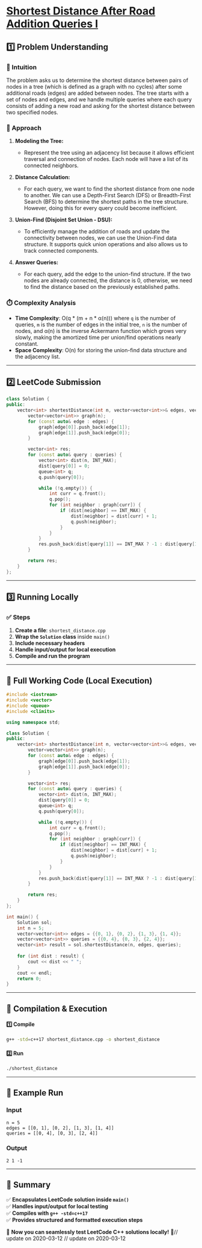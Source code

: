 # **[Shortest Distance After Road Addition Queries I](https://leetcode.com/problems/shortest-distance-after-road-addition-queries-i/description/)**  

## **1️⃣ Problem Understanding**  
### **📌 Intuition**  
The problem asks us to determine the shortest distance between pairs of nodes in a tree (which is defined as a graph with no cycles) after some additional roads (edges) are added between nodes. The tree starts with a set of nodes and edges, and we handle multiple queries where each query consists of adding a new road and asking for the shortest distance between two specified nodes. 

### **🚀 Approach**  
1. **Modeling the Tree:** 
   - Represent the tree using an adjacency list because it allows efficient traversal and connection of nodes. Each node will have a list of its connected neighbors.
   
2. **Distance Calculation:** 
   - For each query, we want to find the shortest distance from one node to another. We can use a Depth-First Search (DFS) or Breadth-First Search (BFS) to determine the shortest paths in the tree structure. However, doing this for every query could become inefficient.

3. **Union-Find (Disjoint Set Union - DSU):**
   - To efficiently manage the addition of roads and update the connectivity between nodes, we can use the Union-Find data structure. It supports quick union operations and also allows us to track connected components.
   
4. **Answer Queries:**
   - For each query, add the edge to the union-find structure. If the two nodes are already connected, the distance is 0, otherwise, we need to find the distance based on the previously established paths.

### **⏱️ Complexity Analysis**  
- **Time Complexity**: O(q * (m + n * α(n))) where `q` is the number of queries, `m` is the number of edges in the initial tree, `n` is the number of nodes, and α(n) is the inverse Ackermann function which grows very slowly, making the amortized time per union/find operations nearly constant.
- **Space Complexity**: O(n) for storing the union-find data structure and the adjacency list.

---  

## **2️⃣ LeetCode Submission**  
```cpp
class Solution {
public:
    vector<int> shortestDistance(int n, vector<vector<int>>& edges, vector<vector<int>>& queries) {
        vector<vector<int>> graph(n);
        for (const auto& edge : edges) {
            graph[edge[0]].push_back(edge[1]);
            graph[edge[1]].push_back(edge[0]);
        }

        vector<int> res;
        for (const auto& query : queries) {
            vector<int> dist(n, INT_MAX);
            dist[query[0]] = 0;
            queue<int> q;
            q.push(query[0]);

            while (!q.empty()) {
                int curr = q.front();
                q.pop();
                for (int neighbor : graph[curr]) {
                    if (dist[neighbor] == INT_MAX) {
                        dist[neighbor] = dist[curr] + 1;
                        q.push(neighbor);
                    }
                }
            }
            res.push_back(dist[query[1]] == INT_MAX ? -1 : dist[query[1]]);
        }

        return res;
    }
};
```  

---  

## **3️⃣ Running Locally**  
### **✅ Steps**  
1. **Create a file**: `shortest_distance.cpp`  
2. **Wrap the `Solution` class** inside `main()`  
3. **Include necessary headers**  
4. **Handle input/output for local execution**  
5. **Compile and run the program**  

---  

## **📝 Full Working Code (Local Execution)**  
```cpp
#include <iostream>
#include <vector>
#include <queue>
#include <climits>

using namespace std;

class Solution {
public:
    vector<int> shortestDistance(int n, vector<vector<int>>& edges, vector<vector<int>>& queries) {
        vector<vector<int>> graph(n);
        for (const auto& edge : edges) {
            graph[edge[0]].push_back(edge[1]);
            graph[edge[1]].push_back(edge[0]);
        }

        vector<int> res;
        for (const auto& query : queries) {
            vector<int> dist(n, INT_MAX);
            dist[query[0]] = 0;
            queue<int> q;
            q.push(query[0]);

            while (!q.empty()) {
                int curr = q.front();
                q.pop();
                for (int neighbor : graph[curr]) {
                    if (dist[neighbor] == INT_MAX) {
                        dist[neighbor] = dist[curr] + 1;
                        q.push(neighbor);
                    }
                }
            }
            res.push_back(dist[query[1]] == INT_MAX ? -1 : dist[query[1]]);
        }

        return res;
    }
};

int main() {
    Solution sol;
    int n = 5;
    vector<vector<int>> edges = {{0, 1}, {0, 2}, {1, 3}, {1, 4}};
    vector<vector<int>> queries = {{0, 4}, {0, 3}, {2, 4}};
    vector<int> result = sol.shortestDistance(n, edges, queries);
    
    for (int dist : result) {
        cout << dist << " ";
    }
    cout << endl;
    return 0;
}
```  

---  

## **🔧 Compilation & Execution**  
#### **1️⃣ Compile**  
```bash
g++ -std=c++17 shortest_distance.cpp -o shortest_distance
```  

#### **2️⃣ Run**  
```bash
./shortest_distance
```  

---  

## **🎯 Example Run**  
### **Input**  
```
n = 5
edges = [[0, 1], [0, 2], [1, 3], [1, 4]]
queries = [[0, 4], [0, 3], [2, 4]]
```  
### **Output**  
```
2 1 -1 
```  

---  

## **📌 Summary**  
✅ **Encapsulates LeetCode solution inside `main()`**  
✅ **Handles input/output for local testing**  
✅ **Compiles with `g++ -std=c++17`**  
✅ **Provides structured and formatted execution steps**  

🚀 **Now you can seamlessly test LeetCode C++ solutions locally!** 🚀// update on 2020-03-12
// update on 2020-03-12

